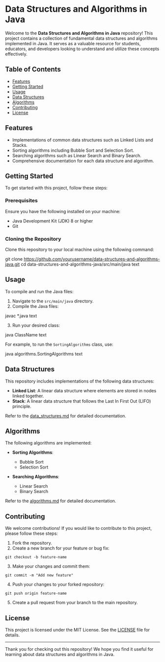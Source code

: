 # Data Structures and Algorithms in Java

Welcome to the **Data Structures and Algorithms in Java** repository! This project contains a collection of fundamental data structures and algorithms implemented in Java. It serves as a valuable resource for students, educators, and developers looking to understand and utilize these concepts effectively.

## Table of Contents

- [Features](#features)
- [Getting Started](#getting-started)
- [Usage](#usage)
- [Data Structures](#data-structures)
- [Algorithms](#algorithms)
- [Contributing](#contributing)
- [License](#license)

## Features

- Implementations of common data structures such as Linked Lists and Stacks.
- Sorting algorithms including Bubble Sort and Selection Sort.
- Searching algorithms such as Linear Search and Binary Search.
- Comprehensive documentation for each data structure and algorithm.

## Getting Started

To get started with this project, follow these steps:

### Prerequisites

Ensure you have the following installed on your machine:

- Java Development Kit (JDK) 8 or higher
- Git

### Cloning the Repository

Clone this repository to your local machine using the following command:

git clone https://github.com/yourusername/data-structures-and-algorithms-java.git
cd data-structures-and-algorithms-java/src/main/java
text

## Usage

To compile and run the Java files:

1. Navigate to the `src/main/java` directory.
2. Compile the Java files:

javac *.java
text

3. Run your desired class:

java ClassName
text

For example, to run the `SortingAlgorithms` class, use:

java algorithms.SortingAlgorithms
text

## Data Structures

This repository includes implementations of the following data structures:

- **Linked List**: A linear data structure where elements are stored in nodes linked together.
- **Stack**: A linear data structure that follows the Last In First Out (LIFO) principle.

Refer to the [data_structures.md](docs/data_structures.md) for detailed documentation.

## Algorithms

The following algorithms are implemented:

- **Sorting Algorithms**:
  - Bubble Sort
  - Selection Sort
  
- **Searching Algorithms**:
  - Linear Search
  - Binary Search

Refer to the [algorithms.md](docs/algorithms.md) for detailed documentation.

## Contributing

We welcome contributions! If you would like to contribute to this project, please follow these steps:

1. Fork the repository.
2. Create a new branch for your feature or bug fix:
   
`git checkout -b feature-name`

3. Make your changes and commit them:

`git commit -m "Add new feature"`


4. Push your changes to your forked repository:

`git push origin feature-name`


5. Create a pull request from your branch to the main repository.


## License

This project is licensed under the MIT License. See the [LICENSE](LICENSE) file for details.

---

Thank you for checking out this repository! We hope you find it useful for learning about data structures and algorithms in Java.